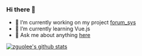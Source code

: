 ### Hi there 👋

<!--
**zguolee/zguolee** is a ✨ _special_ ✨ repository because its `README.md` (this file) appears on your GitHub profile.

Here are some ideas to get you started:

- 🔭 I’m currently working on ...
- 🌱 I’m currently learning ...
- 👯 I’m looking to collaborate on ...
- 🤔 I’m looking for help with ...
- 💬 Ask me about ...
- 📫 How to reach me: ...
- 😄 Pronouns: ...
- ⚡ Fun fact: ...
  -->

- 🔭 I’m currently working on my project [forum_sys](https://github.com/zguolee/forum_sys)
- 🌱 I’m currently learning Vue.js
- 💬 Ask me about anything [here](https://github.com/lazylzg/zguolee/issues)


[![zguolee's github stats](https://github-readme-stats.vercel.app/api?username=zguolee&count_private=true&show_icons=true&include_all_commits=true&theme=dracula)](https://github.com/zguolee)
